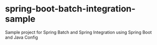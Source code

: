 # spring-boot-batch-integration-sample
Sample project for Spring Batch and Spring Integration using Spring Boot and Java Config
